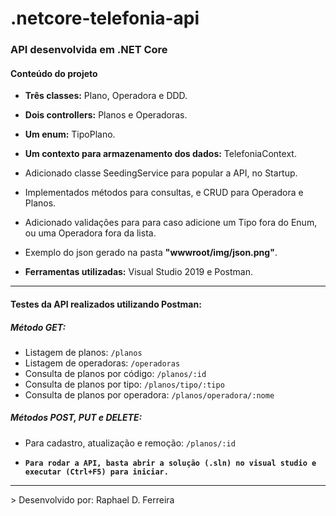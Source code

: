 # .netcore-telefonia-api

<h3>API desenvolvida em .NET Core</h3>

<h4>Conteúdo do projeto</h4>

- <b>Três classes:</b> Plano, Operadora e DDD.
- <b>Dois controllers:</b> Planos e Operadoras.
- <b>Um enum:</b> TipoPlano.
- <b>Um contexto para armazenamento dos dados:</b> TelefoniaContext.

- Adicionado classe SeedingService para popular a API, no Startup.
- Implementados métodos para consultas, e CRUD para Operadora e Planos.
- Adicionado validações para para caso adicione um Tipo fora do Enum, ou uma Operadora fora da lista.

- Exemplo do json gerado na pasta <b>"wwwroot/img/json.png"</b>.
- <b>Ferramentas utilizadas:</b> Visual Studio 2019 e Postman.

<hr>

<h4>Testes da API realizados utilizando Postman:</h4>

<h5>Método GET:</h5>

- Listagem de planos: `/planos`
- Listagem de operadoras: `/operadoras`
- Consulta de planos por código: `/planos/:id`
- Consulta de planos por tipo: `/planos/tipo/:tipo`
- Consulta de planos por operadora: `/planos/operadora/:nome`

<h5>Métodos POST, PUT e DELETE:</h5>

- Para cadastro, atualização e remoção: `/planos/:id`

- <b>`Para rodar a API, basta abrir a solução (.sln) no visual studio e executar (Ctrl+F5) para iniciar.`</b>

<hr>
> Desenvolvido por: Raphael D. Ferreira
